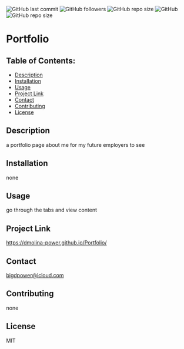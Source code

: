 
  ![GitHub last commit](https://img.shields.io/github/last-commit/dmolina-power/Portfolio) 
  ![GitHub followers](https://img.shields.io/github/followers/dmolina-power) 
  ![GitHub repo size](https://img.shields.io/github/repo-size/dmolina-power/Portfolio) 
  ![GitHub](https://img.shields.io/github/license/dmolina-power/MIT)
  ![GitHub repo size](https://img.shields.io/github/repo-size/dmolina-power/Portfolio)
  
# Portfolio

## Table of Contents:
 * [Description](#description)
 * [Installation](#installation)
 * [Usage](#usage)
 * [Project Link](#projectLink)
 * [Contact](#email,#social) 
 * [Contributing](#contributing)
 * [License](#license)
 
 ## Description
 a portfolio page about me for my future employers to see

 ## Installation
 none

 ## Usage
 go through the tabs and view content

 ## Project Link
 https://dmolina-power.github.io/Portfolio/

 ## Contact
 bigdpower@icloud.com

 

 ## Contributing
 none

 ## License
 MIT




